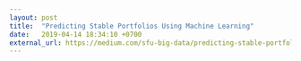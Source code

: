 ```yaml
---
layout: post
title:  "Predicting Stable Portfolios Using Machine Learning"
date:   2019-04-14 18:34:10 +0700
external_url: https://medium.com/sfu-big-data/predicting-stable-portfolios-using-machine-learning-f2e27d6dbbec
---
```

